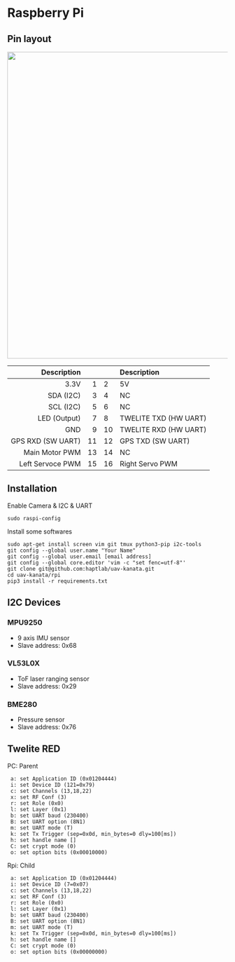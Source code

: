 # Raspberry Pi

## Pin layout

<a href="https://github.com/haptlab/uav-kanata/blob/master/images/rpi-pio-header.png?raw=true"><img src="https://github.com/haptlab/uav-kanata/blob/master/images/rpi-pio-header.png?raw=true" width="700px"></a>

|Description            |  |  | Description           |
|----------------------:|--:|:--|:----------------------|
|3.3V                   |1 |2 |5V                     |
|SDA (I2C)              |3 |4 |NC                     |
|SCL (I2C)              |5 |6 |NC                     |
|LED (Output)           |7 |8 |TWELITE TXD (HW UART)  |
|GND                    |9 |10|TWELITE RXD (HW UART)  |
|GPS RXD (SW UART)      |11|12|GPS TXD (SW UART)      |
|Main Motor PWM         |13|14|NC                     |
|Left Servoce PWM       |15|16|Right Servo PWM        |


## Installation

Enable Camera & I2C & UART

```
sudo raspi-config
```

Install some softwares

```
sudo apt-get install screen vim git tmux python3-pip i2c-tools
git config --global user.name "Your Name"
git config --global user.email [email address]
git config --global core.editor 'vim -c "set fenc=utf-8"'
git clone git@github.com:haptlab/uav-kanata.git
cd uav-kanata/rpi
pip3 install -r requirements.txt
```


## I2C Devices

### MPU9250
- 9 axis IMU sensor
- Slave address: 0x68

### VL53L0X
- ToF laser ranging sensor
- Slave address: 0x29

### BME280
- Pressure sensor
- Slave address: 0x76
 
 
## Twelite RED

PC: Parent

```
 a: set Application ID (0x01204444) 
 i: set Device ID (121=0x79) 
 c: set Channels (13,18,22) 
 x: set RF Conf (3) 
 r: set Role (0x0) 
 l: set Layer (0x1) 
 b: set UART baud (230400)
 B: set UART option (8N1) 
 m: set UART mode (T) 
 k: set Tx Trigger (sep=0x0d, min_bytes=0 dly=100[ms])
 h: set handle name [] 
 C: set crypt mode (0) 
 o: set option bits (0x00010000)
```

Rpi: Child

```
 a: set Application ID (0x01204444) 
 i: set Device ID (7=0x07) 
 c: set Channels (13,18,22) 
 x: set RF Conf (3) 
 r: set Role (0x0) 
 l: set Layer (0x1) 
 b: set UART baud (230400)
 B: set UART option (8N1) 
 m: set UART mode (T) 
 k: set Tx Trigger (sep=0x0d, min_bytes=0 dly=100[ms])
 h: set handle name [] 
 C: set crypt mode (0) 
 o: set option bits (0x00000000) 
```